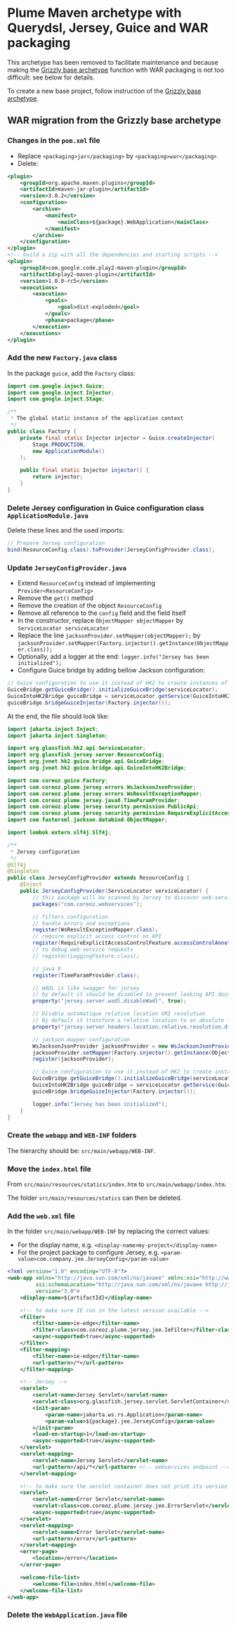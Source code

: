 Plume Maven archetype with Querydsl, Jersey, Guice and WAR packaging
====================================================================

This archetype has been removed to facilitate maintenance and because making the
[Grizzly base archetype](../plume-archetype-querydsl-jersey-guice-grizzly) function with WAR packaging is not too difficult: see below for details.

To create a new base project, follow instruction of the [Grizzly base archetype](../plume-archetype-querydsl-jersey-guice-grizzly).

## WAR migration from the Grizzly base archetype

### Changes in the `pom.xml` file
- Replace `<packaging>jar</packaging>` by `<packaging>war</packaging>`
- Delete:
```xml
<plugin>
    <groupId>org.apache.maven.plugins</groupId>
    <artifactId>maven-jar-plugin</artifactId>
    <version>3.0.2</version>
    <configuration>
        <archive>
            <manifest>
                <mainClass>${package}.WebApplication</mainClass>
            </manifest>
        </archive>
    </configuration>
</plugin>
<!-- build a zip with all the dependencies and starting scripts -->
<plugin>
    <groupId>com.google.code.play2-maven-plugin</groupId>
    <artifactId>play2-maven-plugin</artifactId>
    <version>1.0.0-rc5</version>
    <executions>
        <execution>
            <goals>
                <goal>dist-exploded</goal>
            </goals>
            <phase>package</phase>
        </execution>
    </executions>
</plugin>
```

### Add the new `Factory.java` class
In the package `guice`, add the `Factory` class:
```java
import com.google.inject.Guice;
import com.google.inject.Injector;
import com.google.inject.Stage;

/**
 * The global static instance of the application context
 */
public class Factory {
    private final static Injector injector = Guice.createInjector(
        Stage.PRODUCTION,
        new ApplicationModule()
    );

    public final static Injector injector() {
        return injector;
    }
}
```

### Delete Jersey configuration in Guice configuration class `ApplicationModule.java`
Delete these lines and the used imports:
```java
// Prepare Jersey configuration
bind(ResourceConfig.class).toProvider(JerseyConfigProvider.class);
```

### Update `JerseyConfigProvider.java`
- Extend `ResourceConfig` instead of implementing `Provider<ResourceConfig>` 
- Remove the `get()` method
- Remove the creation of the object `ResourceConfig`
- Remove all reference to the `config` field and the field itself
- In the constructor, replace `ObjectMapper objectMapper` by `ServiceLocator serviceLocator`
- Replace the line `jacksonProvider.setMapper(objectMapper);` by `jacksonProvider.setMapper(Factory.injector().getInstance(ObjectMapper.class));`
- Optionally, add a logger at the end: `logger.info("Jersey has been initialized");`
- Configure Guice bridge by adding bellow Jackson configuration:
```java
// Guice configuration to use it instead of HK2 to create instances of web-services
GuiceBridge.getGuiceBridge().initializeGuiceBridge(serviceLocator);
GuiceIntoHK2Bridge guiceBridge = serviceLocator.getService(GuiceIntoHK2Bridge.class);
guiceBridge.bridgeGuiceInjector(Factory.injector());
```

At the end, the file should look like:

```java
import jakarta.inject.Inject;
import jakarta.inject.Singleton;

import org.glassfish.hk2.api.ServiceLocator;
import org.glassfish.jersey.server.ResourceConfig;
import org.jvnet.hk2.guice.bridge.api.GuiceBridge;
import org.jvnet.hk2.guice.bridge.api.GuiceIntoHK2Bridge;

import com.coreoz.guice.Factory;
import com.coreoz.plume.jersey.errors.WsJacksonJsonProvider;
import com.coreoz.plume.jersey.errors.WsResultExceptionMapper;
import com.coreoz.plume.jersey.java8.TimeParamProvider;
import com.coreoz.plume.jersey.security.permission.PublicApi;
import com.coreoz.plume.jersey.security.permission.RequireExplicitAccessControlFeature;
import com.fasterxml.jackson.databind.ObjectMapper;

import lombok.extern.slf4j.Slf4j;

/**
 * Jersey configuration
 */
@Slf4j
@Singleton
public class JerseyConfigProvider extends ResourceConfig {
    @Inject
    public JerseyConfigProvider(ServiceLocator serviceLocator) {
        // this package will be scanned by Jersey to discover web-service classes
        packages("com.coreoz.webservices");

        // filters configuration
        // handle errors and exceptions
        register(WsResultExceptionMapper.class);
        // require explicit access control on API
        register(RequireExplicitAccessControlFeature.accessControlAnnotations(PublicApi.class));
        // to debug web-service requests
        // register(LoggingFeature.class);

        // java 8
        register(TimeParamProvider.class);

        // WADL is like swagger for jersey
        // by default it should be disabled to prevent leaking API documentation
        property("jersey.server.wadl.disableWadl", true);

        // Disable automatique relative location URI resolution
        // By default it transform a relative location to an absolute location
        property("jersey.server.headers.location.relative.resolution.disabled", true);

        // jackson mapper configuration
        WsJacksonJsonProvider jacksonProvider = new WsJacksonJsonProvider();
        jacksonProvider.setMapper(Factory.injector().getInstance(ObjectMapper.class));
        register(jacksonProvider);

        // Guice configuration to use it instead of HK2 to create instances of web-services
        GuiceBridge.getGuiceBridge().initializeGuiceBridge(serviceLocator);
        GuiceIntoHK2Bridge guiceBridge = serviceLocator.getService(GuiceIntoHK2Bridge.class);
        guiceBridge.bridgeGuiceInjector(Factory.injector());

        logger.info("Jersey has been initialized");
    }
}
```

### Create the `webapp` and `WEB-INF` folders
The hierarchy should be: `src/main/webapp/WEB-INF`.

### Move the `index.html` file
From `src/main/resources/statics/index.htm` to `src/main/webapp/index.htm`.

The folder `src/main/resources/statics` can then be deleted.

### Add the `web.xml` file
In the folder `src/main/webapp/WEB-INF` by replacing the correct values:
- For the display name, e.g. `<display-name>my-project</display-name>`
- For the project package to configure Jersey, e.g. `<param-value>com.company.jee.JerseyConfig</param-value>`

```xml
<?xml version="1.0" encoding="UTF-8"?>
<web-app xmlns="http://java.sun.com/xml/ns/javaee" xmlns:xsi="http://www.w3.org/2001/XMLSchema-instance"
         xsi:schemaLocation="http://java.sun.com/xml/ns/javaee http://java.sun.com/xml/ns/javaee/web-app_3_0.xsd"
         version="3.0">
    <display-name>${artifactId}</display-name>

    <!-- to make sure IE run in the latest version available -->
    <filter>
        <filter-name>ie-edge</filter-name>
        <filter-class>com.coreoz.plume.jersey.jee.IeFilter</filter-class>
        <async-supported>true</async-supported>
    </filter>
    <filter-mapping>
        <filter-name>ie-edge</filter-name>
        <url-pattern>/*</url-pattern>
    </filter-mapping>

    <!-- Jersey -->
    <servlet>
        <servlet-name>Jersey Servlet</servlet-name>
        <servlet-class>org.glassfish.jersey.servlet.ServletContainer</servlet-class>
        <init-param>
            <param-name>jakarta.ws.rs.Application</param-name>
            <param-value>${package}.jee.JerseyConfig</param-value>
        </init-param>
        <load-on-startup>1</load-on-startup>
        <async-supported>true</async-supported>
    </servlet>
    <servlet-mapping>
        <servlet-name>Jersey Servlet</servlet-name>
        <url-pattern>/api/*</url-pattern> <!-- webservices endpoint -->
    </servlet-mapping>

    <!-- to make sure the servlet container does not print its version -->
    <servlet>
        <servlet-name>Error Servlet</servlet-name>
        <servlet-class>com.coreoz.plume.jersey.jee.ErrorServlet</servlet-class>
        <async-supported>true</async-supported>
    </servlet>
    <servlet-mapping>
        <servlet-name>Error Servlet</servlet-name>
        <url-pattern>/error</url-pattern>
    </servlet-mapping>
    <error-page>
        <location>/error</location>
    </error-page>

    <welcome-file-list>
        <welcome-file>index.html</welcome-file>
    </welcome-file-list>
</web-app>
```

### Delete the `WebApplication.java` file
